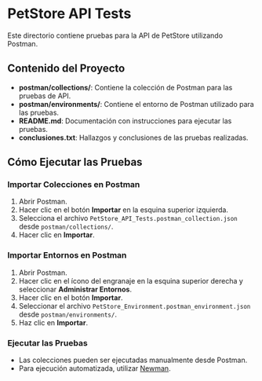 # PetStore API Tests

Este directorio contiene pruebas para la API de PetStore utilizando Postman. 

## Contenido del Proyecto

- **postman/collections/**: Contiene la colección de Postman para las pruebas de API.
- **postman/environments/**: Contiene el entorno de Postman utilizado para las pruebas.
- **README.md**: Documentación con instrucciones para ejecutar las pruebas.
- **conclusiones.txt**: Hallazgos y conclusiones de las pruebas realizadas.

## Cómo Ejecutar las Pruebas

### Importar Colecciones en Postman

1. Abrir Postman.
2. Hacer clic en el botón **Importar** en la esquina superior izquierda.
3. Selecciona el archivo `PetStore_API_Tests.postman_collection.json` desde `postman/collections/`.
4. Hacer clic en **Importar**.

### Importar Entornos en Postman

1. Abrir Postman.
2. Hacer clic en el ícono del engranaje en la esquina superior derecha y seleccionar **Administrar Entornos**.
3. Hacer clic en el botón **Importar**.
4. Seleccionar el archivo `PetStore_Environment.postman_environment.json` desde `postman/environments/`.
5. Haz clic en **Importar**.

### Ejecutar las Pruebas

- Las colecciones pueden ser ejecutadas manualmente desde Postman.
- Para ejecución automatizada, utilizar [Newman](https://www.npmjs.com/package/newman).